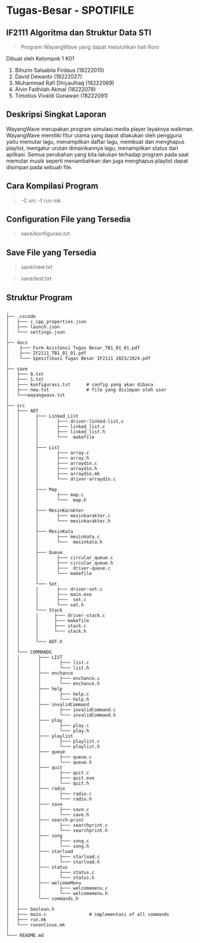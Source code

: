 # Tugas-Besar - SPOTIFILE
## IF2111 Algoritma dan Struktur Data STI

> Program WayangWave yang dapat meluluhkan hati Roro 

Dibuat oleh Kelompok 1 K01

1. Bihurin Salsabila Firdaus (18222015)
2. David Dewanto (18222027)
3. Muhammad Rafi Dhiyaulhaq (18222069)
4. Alvin Fadhilah Akmal (18222079)
5. Timotius Vivaldi Gunawan (18222091)

## Deskripsi Singkat Laporan
WayangWave merupakan program simulasi media player layaknya walkman. WayangWave memiliki fitur utama yang dapat dilakukan oleh pengguna yaitu memutar lagu, menampilkan daftar lagu, membuat dan menghapus playlist, mengatur urutan dimainkannya lagu, menampilkan status dari aplikasi. Semua perubahan yang kita lakukan terhadap program pada saat memutar musik seperti menambahkan dan juga menghapus playlist dapat disimpan pada sebuah file.

## Cara Kompilasi Program
> -C src -f run.mk

## Configuration File yang Tersedia
> save/konfigurasi.txt

## Save File yang Tersedia
> save/new.txt

> save/test.txt

## Struktur Program
```
.
├── .vscode
│   ├─── c_cpp_properties.json		    
│   ├─── launch.json		     
│   └─── settings.json                   
│
├── docs 
│    ├─── Form Asistensi Tugas Besar_TB1_01_01.pdf
│    ├─── IF2111_TB1_01_01.pdf
│    └─── Spesifikasi Tugas Besar IF2111 2023/2024.pdf 
│
├── save
│   ├─── 0.txt
│   ├─── 1.txt
│   ├─── konfigurasi.txt	  # config yang akan dibaca
│   ├─── new.txt		      # file yang disimpan oleh user
│   └───wayangwave.txt                        
│ 
├── src
│   ├─── ADT				   
│   │      ├─── Linked_List
│   │      │       ├─── driver-linked-list,c
│   │      │       ├─── linked_list.c
│   │      │       ├─── linked_list.h
│   │      │       └───  makefile
│   │      │
│   │      ├─── List
│   │      │       ├─── array.c
│   │      │       ├─── array.h
│   │      │       ├─── arraydin.c
│   │      │       ├─── arraydin.h
│   │      │       ├─── arraydin.mk
│   │      │       └─── driver-arraydin.c
│   │      │
│   │      ├─── Map
│   │      │       ├─── map.c
│   │      │       └───  map.h
│   │      │
│   │      ├─── MesinKarakter
│   │      │       ├─── mesinkarakter.c
│   │      │       └─── mesinkarakter.h
│   │      │
│   │      ├─── MesinKata
│   │      │       ├─── mesinkata.c
│   │      │       └───  mesinkata.h
│   │      │
│   │      ├─── Queue
│   │      │       ├─── circular_queue.c
│   │      │       ├─── circular_queue.h
│   │      │       ├───  driver-queue.c
│   │      │       └─── makefile
│   │      │
│   │      └─── Set
│   │      │       ├─── driver-set.c
│   │      │       ├─── main.exe
│   │      │       ├───  set.c
│   │      │       └─── set.h
│   │      └─── Stack
│   │      │      ├─── driver-stack.c
│   │      │      ├─── makefile
│   │      │      ├─── stack.c
│   │      │      └─── stack.h
│   │      │ 
│   │      └─── ADT.h
│   │
│   └─── COMMANDS
│   │       ├─── LIST
│   │       │       ├─── list.c
│   │       │       └─── list.h
│   │       ├─── enchance
│   │       │       ├─── enchance.c
│   │       │       └─── enchance.h
│   │       ├─── help
│   │       │       ├─── help.c
│   │       │       └─── help.h
│   │       ├─── invalidCommand
│   │       │       ├─── invalidCommand.c
│   │       │       └─── invalidCommand.h
│   │       ├─── play
│   │       │       ├─── play.c
│   │       │       └─── play.h
│   │       ├─── playlist
│   │       │       ├─── playlist.c
│   │       │       └─── playlist.h
│   │       ├─── queue
│   │       │       ├─── queue.c
│   │       │       └─── queue.h
│   │       ├─── quit
│   │       │       ├─── quit.c
│   │       │       ├─── quit.exe
│   │       │       └─── quit.h
│   │       ├─── radio
│   │       │       ├─── radio.c
│   │       │       └─── radio.h
│   │       ├─── save
│   │       │       ├─── save.c
│   │       │       └─── save.h
│   │       ├─── search-print
│   │       │       ├─── searchprint.c
│   │       │       └─── searchprint.h
│   │       ├─── song
│   │       │       ├─── song.c
│   │       │       └─── song.h
│   │       ├─── starload
│   │       │       ├─── starload.c
│   │       │       └─── starload.h
│   │       ├─── status
│   │       │       ├─── status.c
│   │       │       └─── status.h
│   │       ├─── welcomeMenu
│   │       │       ├─── welcomemenu.c
│   │       │       └─── welcomemenu.h
│   │       └─── commands.h
│   │
│   ├─── boolean.h
│   ├─── main.c                # implementasi of all commands
│   ├─── run.mk
│   └─── runonlinux.mk  
│
└─── README.md
 ```
 